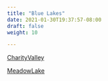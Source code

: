 ```yaml
---
title: "Blue Lakes"
date: 2021-01-30T19:37:57-08:00
draft: false
weight: 10

---
```


<a target="_blank" href="/xmeyers/static/maps/CharityValley.pdf">CharityValley</a> 

<a target="_blank" href="/xmeyers/static/maps/MeadowLake.pdf">MeadowLake</a> 

